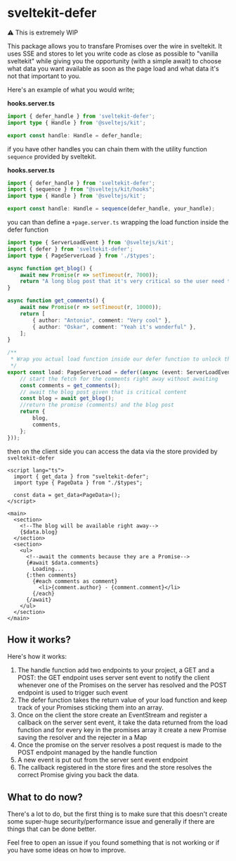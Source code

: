 # sveltekit-defer

⚠ This is extremely WIP

This package allows you to transfare Promises over the wire in sveltekit. It uses SSE and stores to let you write code as close as possible to "vanilla sveltekit" while giving you the opportunity (with a simple await) to choose what data you want available as soon as the page load and what data it's not that important to you.

Here's an example of what you would write;

**hooks.server.ts**
```ts
import { defer_handle } from 'sveltekit-defer';
import type { Handle } from '@sveltejs/kit';

export const handle: Handle = defer_handle;

```

if you have other handles you can chain them with the utility function `sequence` provided by sveltekit.

**hooks.server.ts**
```ts
import { defer_handle } from 'sveltekit-defer';
import { sequence } from "@sveltejs/kit/hooks";
import type { Handle } from '@sveltejs/kit';

export const handle: Handle = sequence(defer_handle, your_handle);
```

you can than define a `+page.server.ts` wrapping the load function inside the defer function

```ts
import type { ServerLoadEvent } from '@sveltejs/kit';
import { defer } from 'sveltekit-defer';
import type { PageServerLoad } from './$types';

async function get_blog() {
    await new Promise(r => setTimeout(r, 7000));
    return "A long blog post that it's very critical so the user need to see it right away";
}

async function get_comments() {
    await new Promise(r => setTimeout(r, 10000));
    return [
        { author: "Antonio", comment: "Very cool" },
        { author: "Oskar", comment: "Yeah it's wonderful" },
    ];
}

/**
 * Wrap you actual load function inside our defer function to unlock the defer functionality
 */
export const load: PageServerLoad = defer((async (event: ServerLoadEvent) => {
    // start the fetch for the comments right away without awaiting
    const comments = get_comments();
    // await the blog post given that is critical content
    const blog = await get_blog();
    //return the promise (comments) and the blog post
    return {
        blog,
        comments,
    };
}));

```

then on the client side you can access the data via the store provided by `sveltekit-defer`

```svelte
<script lang="ts">
  import { get_data } from "sveltekit-defer";
  import type { PageData } from "./$types";

  const data = get_data<PageData>();
</script>

<main>
  <section>
    <!--The blog will be available right away-->
    {$data.blog}
  </section>
  <section>
    <ul>
      <!--await the comments because they are a Promise-->
      {#await $data.comments}
        Loading...
      {:then comments}
        {#each comments as comment}
          <li>{comment.author} - {comment.comment}</li>
        {/each}
      {/await}
    </ul>
  </section>
</main>
```

## How it works?

Here's how it works:

1. The handle function add two endpoints to your project, a GET and a POST: the GET endpoint uses server sent event to notify the client whenever one of the Promises on the server has resolved and the POST endpoint is used to trigger such event
1. The defer function takes the return value of your load function and keep track of your Promises sticking them into an array.
1. Once on the client the store create an EventStream and register a callback on the server sent event, it take the data returned from the load function and for every key in the promises array it create a new Promise saving the resolver and the rejecter in a Map
1. Once the promise on the server resolves a post request is made to the POST endpoint managed by the handle function
1. A new event is put out from the server sent event endpoint
1. The callback registered in the store fires and the store resolves the correct Promise giving you back the data.

## What to do now?

There's a lot to do, but the first thing is to make sure that this doesn't create some super-huge security/performance issue and generally if there are things that can be done better.

Feel free to open an issue if you found something that is not working or if you have some ideas on how to improve.